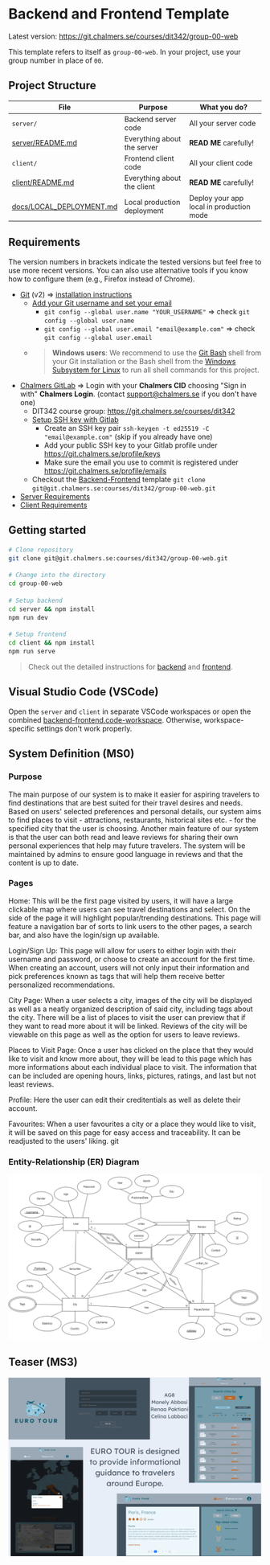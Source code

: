 # Backend and Frontend Template

Latest version: https://git.chalmers.se/courses/dit342/group-00-web

This template refers to itself as `group-00-web`. In your project, use your group number in place of `00`.

## Project Structure

| File        | Purpose           | What you do?  |
| ------------- | ------------- | ----- |
| `server/` | Backend server code | All your server code |
| [server/README.md](server/README.md) | Everything about the server | **READ ME** carefully! |
| `client/` | Frontend client code | All your client code |
| [client/README.md](client/README.md) | Everything about the client | **READ ME** carefully! |
| [docs/LOCAL_DEPLOYMENT.md](docs/LOCAL_DEPLOYMENT.md) | Local production deployment | Deploy your app local in production mode |

## Requirements

The version numbers in brackets indicate the tested versions but feel free to use more recent versions.
You can also use alternative tools if you know how to configure them (e.g., Firefox instead of Chrome).

* [Git](https://git-scm.com/) (v2) => [installation instructions](https://www.atlassian.com/git/tutorials/install-git)
  * [Add your Git username and set your email](https://docs.gitlab.com/ce/gitlab-basics/start-using-git.html#add-your-git-username-and-set-your-email)
    * `git config --global user.name "YOUR_USERNAME"` => check `git config --global user.name`
    * `git config --global user.email "email@example.com"` => check `git config --global user.email`
  * > **Windows users**: We recommend to use the [Git Bash](https://www.atlassian.com/git/tutorials/git-bash) shell from your Git installation or the Bash shell from the [Windows Subsystem for Linux](https://docs.microsoft.com/en-us/windows/wsl/install-win10) to run all shell commands for this project.
* [Chalmers GitLab](https://git.chalmers.se/) => Login with your **Chalmers CID** choosing "Sign in with" **Chalmers Login**. (contact [support@chalmers.se](mailto:support@chalmers.se) if you don't have one)
  * DIT342 course group: https://git.chalmers.se/courses/dit342
  * [Setup SSH key with Gitlab](https://docs.gitlab.com/ee/ssh/)
    * Create an SSH key pair `ssh-keygen -t ed25519 -C "email@example.com"` (skip if you already have one)
    * Add your public SSH key to your Gitlab profile under https://git.chalmers.se/profile/keys
    * Make sure the email you use to commit is registered under https://git.chalmers.se/profile/emails
  * Checkout the [Backend-Frontend](https://git.chalmers.se/courses/dit342/group-00-web) template `git clone git@git.chalmers.se:courses/dit342/group-00-web.git`
* [Server Requirements](./server/README.md#Requirements)
* [Client Requirements](./client/README.md#Requirements)

## Getting started

```bash
# Clone repository
git clone git@git.chalmers.se:courses/dit342/group-00-web.git

# Change into the directory
cd group-00-web

# Setup backend
cd server && npm install
npm run dev

# Setup frontend
cd client && npm install
npm run serve
```

> Check out the detailed instructions for [backend](./server/README.md) and [frontend](./client/README.md).

## Visual Studio Code (VSCode)

Open the `server` and `client` in separate VSCode workspaces or open the combined [backend-frontend.code-workspace](./backend-frontend.code-workspace). Otherwise, workspace-specific settings don't work properly.

## System Definition (MS0)

### Purpose

The main purpose of our system is to make it easier for aspiring travelers to find destinations that are best suited for their travel desires and needs. Based on users' selected preferences and personal details, our system aims to find places to visit - attractions, restaurants, historical sites etc. - for the specified city that the user is choosing. Another main feature of our system is that the user can both read and leave reviews for sharing their own personal experiences that help may future travelers. The system will be maintained by admins to ensure good language in reviews and that the content is up to date.  

### Pages

Home: This will be the first page visited by users, it will have a large clickable map where users can see travel destinations and select. On the side of the page it will highlight popular/trending destinations. This page will feature a navigation bar of sorts to link users to the other pages, a search bar, and also have the login/sign up available.

Login/Sign Up: This page will allow for users to either login with their username and password, or choose to create an account for the first time. When creating an account, users will not only input their information and pick preferences known as tags that will help them receive better personalized recommendations. 

City Page: When a user selects a city, images of the city will be displayed as well as a neatly organized description of said city, including tags about the city. There will be a list of places to visit the user can preview that if they want to read more about it will be linked. Reviews of the city will be viewable on this page as well as the option for users to leave reviews. 

Places to Visit Page: Once a user has clicked on the place that they would like to visit and know more about, they will be lead to this page which has more informations about each individual place to visit. The information that can be included are opening hours, links, pictures, ratings, and last but not least reviews. 

Profile: Here the user can edit their creditentials as well as delete their account.

Favourites: When a user favourites a city or a place they would like to visit, it will be saved on this page for easy access and traceability. It can be readjusted to the users' liking. git 

### Entity-Relationship (ER) Diagram

![ER Diagram](./images/er_diagram.png)

## Teaser (MS3)

![Teaser](./images/teaser.png)
